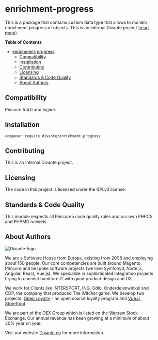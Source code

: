 # enrichment-progress
This is a package that contains custom data type that allows to monitor enrichment progress of objects. This is an internal Divante project ([read more](https://divante.atlassian.net/wiki/spaces/KPWP/pages/805208115/Enrichment+Progress)).

**Table of Contents**

- [enrichment-progress](#)
	- [Compatibility](#compatibility)
	- [Installation](#installation)
	- [Contributing](#contributing)
    - [Licensing](#licensing)
    - [Standards & Code Quality](#standards-code-quality)
    - [About Authors](#about-authors)
    
## Compatibility
Pimcore 5.4.0 and higher.

## Installation
```
composer require divante/enrichment-progress
```

## Contributing
This is an internal Divante project.

## Licensing
The code in this project is licensed under the GPLv3 license.

## Standards & Code Quality
This module respects all Pimcore5 code quality rules and our own PHPCS and PHPMD rulesets.

## About Authors
![Divante-logo](http://divante.co/logo-HG.png "Divante")

We are a Software House from Europe, existing from 2008 and employing about 150 people. Our core competencies are built around Magento, Pimcore and bespoke software projects (we love Symfony3, Node.js, Angular, React, Vue.js). We specialize in sophisticated integration projects trying to connect hardcore IT with good product design and UX.

We work for Clients like INTERSPORT, ING, Odlo, Onderdelenwinkel and CDP, the company that produced The Witcher game. We develop two projects: [Open Loyalty](http://www.openloyalty.io/ "Open Loyalty") - an open source loyalty program and [Vue.js Storefront](https://github.com/DivanteLtd/vue-storefront "Vue.js Storefront").

We are part of the OEX Group which is listed on the Warsaw Stock Exchange. Our annual revenue has been growing at a minimum of about 30% year on year.

Visit our website [Divante.co](https://divante.co/ "Divante.co") for more information.
